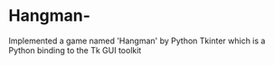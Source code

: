 # Hangman-
Implemented a game named 'Hangman' by Python Tkinter which is a Python binding to the Tk GUI toolkit
